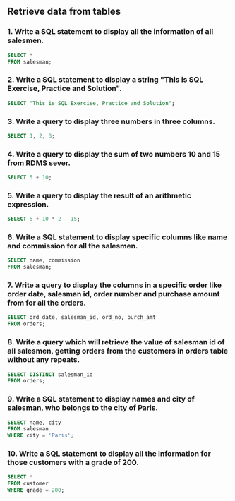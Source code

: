 ## Retrieve data from tables
### 1. Write a SQL statement to display all the information of all salesmen.
```SQL
SELECT *
FROM salesman;
```

### 2. Write a SQL statement to display a string "This is SQL Exercise, Practice and Solution".
```SQL
SELECT "This is SQL Exercise, Practice and Solution";
```

### 3. Write a query to display three numbers in three columns.
```SQL
SELECT 1, 2, 3;
```

### 4. Write a query to display the sum of two numbers 10 and 15 from RDMS sever.
```SQL
SELECT 5 + 10;
```

### 5. Write a query to display the result of an arithmetic expression.
```SQL
SELECT 5 + 10 * 2 - 15;
```

### 6. Write a SQL statement to display specific columns like name and commission for all the salesmen. 
```SQL
SELECT name, commission
FROM salesman;
```

### 7. Write a query to display the columns in a specific order like order date, salesman id, order number and purchase amount from for all the orders.
```SQL
SELECT ord_date, salesman_id, ord_no, purch_amt
FROM orders;
```

### 8. Write a query which will retrieve the value of salesman id of all salesmen, getting orders from the customers in orders table without any repeats.
```SQL
SELECT DISTINCT salesman_id
FROM orders;
```

### 9. Write a SQL statement to display names and city of salesman, who belongs to the city of Paris.
```SQL
SELECT name, city
FROM salesman
WHERE city = 'Paris';
```

### 10. Write a SQL statement to display all the information for those customers with a grade of 200.
```SQL
SELECT *
FROM customer
WHERE grade = 200;
```